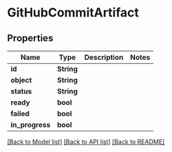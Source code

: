 # GitHubCommitArtifact

## Properties

Name | Type | Description | Notes
------------ | ------------- | ------------- | -------------
**id** | **String** |  | 
**object** | **String** |  | 
**status** | **String** |  | 
**ready** | **bool** |  | 
**failed** | **bool** |  | 
**in_progress** | **bool** |  | 

[[Back to Model list]](../README.md#documentation-for-models) [[Back to API list]](../README.md#documentation-for-api-endpoints) [[Back to README]](../README.md)


